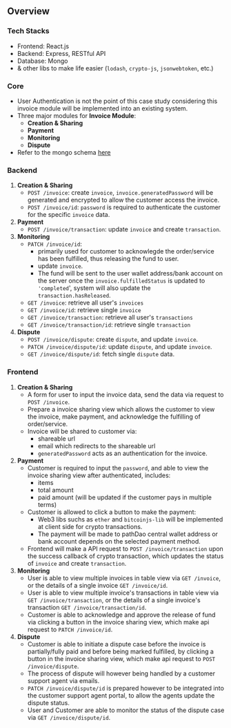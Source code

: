 ## Overview

### Tech Stacks
- Frontend: React.js
- Backend: Express, RESTful API
- Database: Mongo
- & other libs to make life easier (`lodash`, `crypto-js`, `jsonwebtoken`, etc.)

### Core
- User Authentication is not the point of this case study considering this invoice module will be implemented into an existing system.
- Three major modules for **Invoice Module**:
  - **Creation & Sharing**
  - **Payment**
  - **Monitoring**
  - **Dispute**
- Refer to the mongo schema [here](schema.md)

### Backend
  1. **Creation & Sharing**
     - `POST /invoice`: create `invoice`, `invoice.generatedPassword` will be generated and encrypted to allow the customer access the invoice.
     - `POST /invoice/id`: `password` is required to authenticate the customer for the specific `invoice` data.
  2. **Payment**
     - `POST /invoice/transaction`: update `invoice` and create `transaction`.
  3. **Monitoring**
     - `PATCH /invoice/id`:
       - primarily used for customer to acknowlegde the order/service has been fulfilled, thus releasing the fund to user.
       - update `invoice`.
       - The fund will be sent to the user wallet address/bank account on the server once the `invoice.fulfilledStatus` is updated to `'completed`', system will also update the `transaction.hasReleased`.
     - `GET /invoice`: retrieve all user's `invoices`
     - `GET /invoice/id`: retrieve single `invoice`
     - `GET /invoice/transaction`: retrieve all user's `transactions`
     - `GET /invoice/transaction/id`: retrieve single `transaction`
  4. **Dispute**
     - `POST /invoice/dispute`: create `dispute`, and update `invoice`.
     - `PATCH /invoice/dispute/id`: update `dispute`, and update `invoice`.
     - `GET /invoice/dispute/id`: fetch single `dispute` data.

### Frontend
  1. **Creation & Sharing**
     - A form for user to input the invoice data, send the data via request to `POST /invoice`.
     - Prepare a invoice sharing view which allows the customer to view the invoice, make payment, and acknowledge the fulfilling of order/service.
     - Invoice will be shared to customer via:
       - shareable url
       - email which redirects to the shareable url
       - `generatedPassword` acts as an authentication for the invoice.
  2. **Payment**
     - Customer is required to input the `password`, and able to view the invoice sharing view after authenticated, includes:
       - items
       - total amount
       - paid amount (will be updated if the customer pays in multiple terms)
     - Customer is allowed to click a button to make the payment:
       - Web3 libs suchs as `ether` and `bitcoinjs-lib` will be implemented at client side for crypto transactions.
       - The payment will be made to pathDao central wallet address or bank account depends on the selected payment method.
     - Frontend will make a API request to `POST /invoice/transaction` upon the success callback of crypto transaction, which updates the status of `invoice` and create `transaction`.
  3. **Monitoring**
     - User is able to view multiple invoices in table view via `GET /invoice`, or the details of a single invoice `GET /invoice/id`.
     - User is able to view multiple invoice's transactions in table view via `GET /invoice/transaction`, or the details of a single invoice's transaction `GET /invoice/transaction/id`.
     - Customer is able to acknowledge and approve the release of fund via clicking a button in the invoice sharing view, which make api request to `PATCH /invoice/id`.
  4. **Dispute**
     - Customer is able to initiate a dispute case before the invoice is partially/fully paid and before being marked fulfilled, by clicking a button in the invoice sharing view, which make api request to `POST /invoice/dispute`.
     - The process of dispute will however being handled by a customer support agent via emails.
     - `PATCH /invoice/dispute/id` is prepared however to be integrated into the customer support agent portal, to allow the agents update the dispute status.
     - User and Customer are able to monitor the status of the dispute case via `GET /invoice/dispute/id`.
